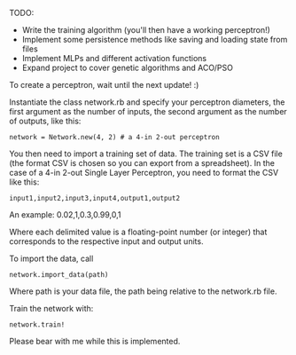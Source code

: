 TODO:
* Write the training algorithm (you'll then have a working perceptron!)
* Implement some persistence methods like saving and loading state from files
* Implement MLPs and different activation functions
* Expand project to cover genetic algorithms and ACO/PSO

To create a perceptron, wait until the next update! :)

Instantiate the class network.rb and specify
your perceptron diameters, the first argument as the number of inputs,
the second argument as the number of outputs, like this:

    network = Network.new(4, 2) # a 4-in 2-out perceptron

You then need to import a training set of data. The training set is a CSV
file (the format CSV is chosen so you can export from a spreadsheet).
In the case of a 4-in 2-out Single Layer Perceptron, you need to format the
CSV like this:

    input1,input2,input3,input4,output1,output2
		
An example:
    0.02,1,0.3,0.99,0,1

Where each delimited value is a floating-point number (or integer)
that corresponds to the respective input and output units.

To import the data, call

    network.import_data(path)

Where path is your data file, the path being relative to the network.rb file.

Train the network with:

    network.train!

Please bear with me while this is implemented.